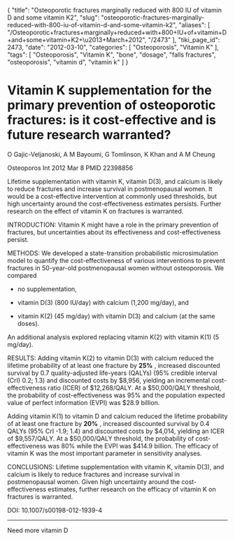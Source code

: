 {
    "title": "Osteoporotic fractures marginally reduced with 800 IU of vitamin D and some vitamin K2",
    "slug": "osteoporotic-fractures-marginally-reduced-with-800-iu-of-vitamin-d-and-some-vitamin-k2",
    "aliases": [
        "/Osteoporotic+fractures+marginally+reduced+with+800+IU+of+vitamin+D+and+some+vitamin+K2+\u2013+March+2012",
        "/2473"
    ],
    "tiki_page_id": 2473,
    "date": "2012-03-10",
    "categories": [
        "Osteoporosis",
        "Vitamin K"
    ],
    "tags": [
        "Osteoporosis",
        "Vitamin K",
        "bone",
        "dosage",
        "falls fractures",
        "osteoporosis",
        "vitamin d",
        "vitamin k"
    ]
}


# Vitamin K supplementation for the primary prevention of osteoporotic fractures: is it cost-effective and is future research warranted?

O Gajic-Veljanoski, A M Bayoumi, G Tomlinson, K Khan and A M Cheung 

Osteoporos Int  2012 Mar 8 PMID 22398856

Lifetime supplementation with vitamin K, vitamin D(3), and calcium is likely to reduce fractures and increase survival in postmenopausal women. It would be a cost-effective intervention at commonly used thresholds, but high uncertainty around the cost-effectiveness estimates persists. Further research on the effect of vitamin K on fractures is warranted. 

INTRODUCTION: Vitamin K might have a role in the primary prevention of fractures, but uncertainties about its effectiveness and cost-effectiveness persist. 

METHODS: We developed a state-transition probabilistic microsimulation model to quantify the cost-effectiveness of various interventions to prevent fractures in 50-year-old postmenopausal women without osteoporosis. We compared 

* no supplementation, 

* vitamin D(3) (800 IU/day) with calcium (1,200 mg/day), and 

* vitamin K(2) (45 mg/day) with vitamin D(3) and calcium (at the same doses). 

An additional analysis explored replacing vitamin K(2) with vitamin K(1) (5 mg/day). 

RESULTS: Adding vitamin K(2) to vitamin D(3) with calcium reduced the lifetime probability of at least one fracture by  **25%** , increased discounted survival by 0.7 quality-adjusted life-years (QALYs) (95% credible interval (CrI) 0.2; 1.3) and discounted costs by $8,956, yielding an incremental cost-effectiveness ratio (ICER) of $12,268/QALY. At a $50,000/QALY threshold, the probability of cost-effectiveness was 95% and the population expected value of perfect information (EVPI) was $28.9 billion. 

Adding vitamin K(1) to vitamin D and calcium reduced the lifetime probability of at least one fracture by  **20%** , increased discounted survival by 0.4 QALYs (95% CrI -1.9; 1.4) and discounted costs by $4,014, yielding an ICER of $9,557/QALY. At a $50,000/QALY threshold, the probability of cost-effectiveness was 80% while the EVPI was $414.9 billion. The efficacy of vitamin K was the most important parameter in sensitivity analyses. 

CONCLUSIONS: Lifetime supplementation with vitamin K, vitamin D(3), and calcium is likely to reduce fractures and increase survival in postmenopausal women. Given high uncertainty around the cost-effectiveness estimates, further research on the efficacy of vitamin K on fractures is warranted.

DOI: 10.1007/s00198-012-1939-4

- - - - - - - - - - - 

Need more vitamin D